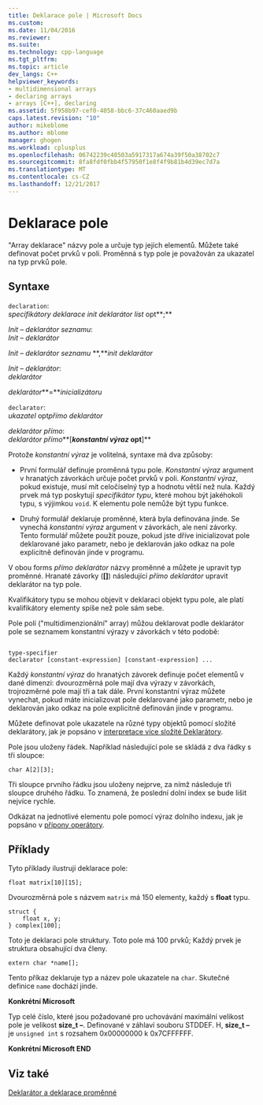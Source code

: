 ```yaml
---
title: Deklarace pole | Microsoft Docs
ms.custom: 
ms.date: 11/04/2016
ms.reviewer: 
ms.suite: 
ms.technology: cpp-language
ms.tgt_pltfrm: 
ms.topic: article
dev_langs: C++
helpviewer_keywords:
- multidimensional arrays
- declaring arrays
- arrays [C++], declaring
ms.assetid: 5f958b97-cef0-4058-bbc6-37c460aaed9b
caps.latest.revision: "10"
author: mikeblome
ms.author: mblome
manager: ghogen
ms.workload: cplusplus
ms.openlocfilehash: 06742239c48503a5917317a674a39f50a38702c7
ms.sourcegitcommit: 8fa8fdf0fbb4f57950f1e8f4f9b81b4d39ec7d7a
ms.translationtype: MT
ms.contentlocale: cs-CZ
ms.lasthandoff: 12/21/2017
---
```

# <a name="array-declarations"></a>Deklarace pole
"Array deklarace" názvy pole a určuje typ jejích elementů. Můžete také definovat počet prvků v poli. Proměnná s typ pole je považován za ukazatel na typ prvků pole.  
  
## <a name="syntax"></a>Syntaxe  
 `declaration`:  
 *specifikátory deklarace init deklarátor list* opt**;**  
  
 *Init – deklarátor seznamu*:  
 *Init – deklarátor*  
  
 *Init – deklarátor seznamu* **,***init deklarátor*   
  
 *Init – deklarátor*:  
 *deklarátor*  
  
 *deklarátor***=***inicializátoru*   
  
 `declarator`:  
 *ukazatel* opt*přímo deklarátor*  
  
 *deklarátor přímo*:  
 *deklarátor přímo***[***konstantní výraz* opt**]**   
  
 Protože *konstantní výraz* je volitelná, syntaxe má dva způsoby:  
  
-   První formulář definuje proměnná typu pole. *Konstantní výraz* argument v hranatých závorkách určuje počet prvků v poli. *Konstantní výraz*, pokud existuje, musí mít celočíselný typ a hodnotu větší než nula. Každý prvek má typ poskytují *specifikátor typu*, které mohou být jakéhokoli typu, s výjimkou `void`. K elementu pole nemůže být typu funkce.  
  
-   Druhý formulář deklaruje proměnné, která byla definována jinde. Se vynechá *konstantní výraz* argument v závorkách, ale není závorky. Tento formulář můžete použít pouze, pokud jste dříve inicializovat pole deklarované jako parametr, nebo je deklarován jako odkaz na pole explicitně definován jinde v programu.  
  
 V obou forms *přímo deklarátor* názvy proměnné a můžete je upravit typ proměnné. Hranaté závorky (**[]**) následující *přímo deklarátor* upravit deklarátor na typ pole.  
  
 Kvalifikátory typu se mohou objevit v deklaraci objekt typu pole, ale platí kvalifikátory elementy spíše než pole sám sebe.  
  
 Pole polí ("multidimenzionální" array) můžou deklarovat podle deklarátor pole se seznamem konstantní výrazy v závorkách v této podobě:  
  
```  
  
type-specifier  
declarator [constant-expression] [constant-expression] ...  
```  
  
 Každý *konstantní výraz* do hranatých závorek definuje počet elementů v dané dimenzi: dvourozměrná pole mají dva výrazy v závorkách, trojrozměrné pole mají tři a tak dále. První konstantní výraz můžete vynechat, pokud máte inicializovat pole deklarované jako parametr, nebo je deklarován jako odkaz na pole explicitně definován jinde v programu.  
  
 Můžete definovat pole ukazatele na různé typy objektů pomocí složité deklarátory, jak je popsáno v [interpretace více složité Deklarátory](../c-language/interpreting-more-complex-declarators.md).  
  
 Pole jsou uloženy řádek. Například následující pole se skládá z dva řádky s tři sloupce:  
  
```  
char A[2][3];  
```  
  
 Tři sloupce prvního řádku jsou uloženy nejprve, za nímž následuje tři sloupce druhého řádku. To znamená, že poslední dolní index se bude lišit nejvíce rychle.  
  
 Odkázat na jednotlivé elementu pole pomocí výraz dolního indexu, jak je popsáno v [přípony operátory](../c-language/postfix-operators.md).  
  
## <a name="examples"></a>Příklady  
 Tyto příklady ilustrují deklarace pole:  
  
```  
float matrix[10][15];  
```  
  
 Dvourozměrná pole s názvem `matrix` má 150 elementy, každý s **float** typu.  
  
```  
struct {  
    float x, y;  
} complex[100];  
```  
  
 Toto je deklaraci pole struktury. Toto pole má 100 prvků; Každý prvek je struktura obsahující dva členy.  
  
```  
extern char *name[];  
```  
  
 Tento příkaz deklaruje typ a název pole ukazatele na `char`. Skutečné definice `name` dochází jinde.  
  
 **Konkrétní Microsoft**  
  
 Typ celé číslo, které jsou požadované pro uchovávání maximální velikost pole je velikost **size_t –**. Definované v záhlaví souboru STDDEF. H, **size_t –** je `unsigned int` s rozsahem 0x00000000 k 0x7CFFFFFF.  
  
 **Konkrétní Microsoft END**  
  
## <a name="see-also"></a>Viz také  
 [Deklarátor a deklarace proměnné](../c-language/declarators-and-variable-declarations.md)